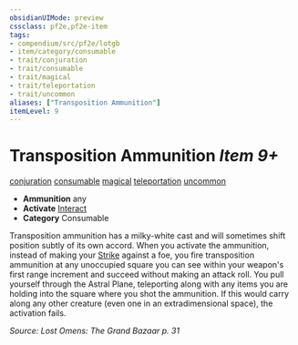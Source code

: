 ```yaml
---
obsidianUIMode: preview
cssclass: pf2e,pf2e-item
tags:
- compendium/src/pf2e/lotgb
- item/category/consumable
- trait/conjuration
- trait/consumable
- trait/magical
- trait/teleportation
- trait/uncommon
aliases: ["Transposition Ammunition"]
itemLevel: 9
---
```

# Transposition Ammunition *Item 9+*  
[conjuration](../../../rules/traits/conjuration.md)  [consumable](../../../rules/traits/consumable.md)  [magical](../../../rules/traits/magical.md)  [teleportation](../../../rules/traits/teleportation.md)  [uncommon](../../../rules/traits/uncommon.md)  

- **Ammunition** any
- **Activate** [Interact](../../../rules/actions/interact.md)
- **Category** Consumable

Transposition ammunition has a milky-white cast and will sometimes shift position subtly of its own accord. When you activate the ammunition, instead of making your [Strike](../../../rules/actions/strike.md) against a foe, you fire transposition ammunition at any unoccupied square you can see within your weapon's first range increment and succeed without making an attack roll. You pull yourself through the Astral Plane, teleporting along with any items you are holding into the square where you shot the ammunition. If this would carry along any other creature (even one in an extradimensional space), the activation fails.

*Source: Lost Omens: The Grand Bazaar p. 31*